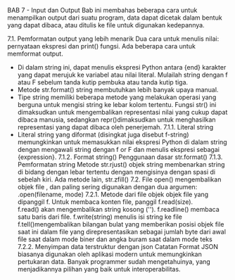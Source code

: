 BAB 7 - Input dan Output
Bab ini membahas beberapa cara untuk menampilkan output dari suatu program, data dapat dicetak dalam bentuk yang dapat dibaca, 
atau ditulis ke file untuk digunakan kedepannya.

7.1. Pemformatan output yang lebih menarik
Dua cara untuk menulis nilai: pernyataan ekspresi dan print() fungsi.
Ada beberapa cara untuk memformat output.
- Di dalam string ini, dapat menulis ekspresi Python antara {end} karakter yang dapat merujuk ke variabel atau nilai literal. 
Mulailah string dengan f atau F sebelum tanda kutip pembuka atau tanda kutip tiga.
- Metode str.format() string membutuhkan lebih banyak upaya manual.
- Tipe string memiliki beberapa metode yang melakukan operasi yang berguna untuk mengisi string ke lebar kolom tertentu.
Fungsi str() ini dimaksudkan untuk mengembalikan representasi nilai yang cukup dapat dibaca manusia,
sedangkan repr()dimaksudkan untuk menghasilkan representasi yang dapat dibaca oleh penerjemah. 
7.1.1. Literal string
- Literal string yang diformat (disingkat juga disebut f-string) memungkinkan untuk memasukkan nilai ekspresi Python 
di dalam string dengan mengawali string dengan f or F dan menulis ekspresi sebagai {expression}.
7.1.2. Format string()
Penggunaan dasar str.format() 
7.1.3. Pemformatan string
Metode str.rjust() objek string membenarkan string di bidang dengan lebar tertentu dengan mengisinya dengan spasi di sebelah kiri. 
Ada metode lain, str.zfill()
7.2. File
open() mengembalikan objek file , dan paling sering digunakan dengan dua argumen: .open(filename, mode)
7.2.1. Metode dari file objek
objek file yang dipanggil f.
Untuk membaca konten file, panggil f.read(size).  
f.read() akan mengembalikan string kosong ('').
f.readline() membaca satu baris dari file.
f.write(string) menulis isi string ke file
f.tell()mengembalikan bilangan bulat yang memberikan posisi objek file saat ini dalam file 
yang direpresentasikan sebagai jumlah byte dari awal file saat dalam mode biner dan angka buram saat dalam mode teks
7.2.2. Menyimpan data terstruktur dengan json
Catatan Format JSON biasanya digunakan oleh aplikasi modern untuk memungkinkan pertukaran data. Banyak programmer sudah mengetahuinya, 
yang menjadikannya pilihan yang baik untuk interoperabilitas.